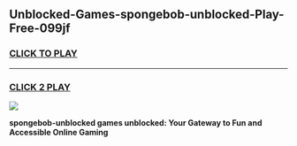 
## Unblocked-Games-spongebob-unblocked-Play-Free-099jf
<h3>
<a href="https://premium76.site?title=spongebob-unblocked&ref=23A">CLICK TO PLAY</a></h3>
<hr>

<h3>
<a href="https://premium76.site?title=spongebob-unblocked&ref=23A">CLICK 2 PLAY</a>
  
</h3>

<a href="https://premium76.site?title=spongebob-unblocked&ref=23A"><img src="https://clearcache.store/games.png"></a>


**spongebob-unblocked games unblocked: Your Gateway to Fun and Accessible Online Gaming**

